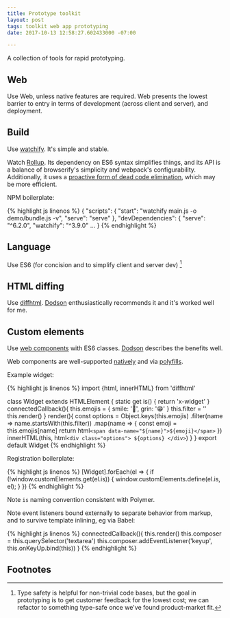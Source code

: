 ```yaml
---
title: Prototype toolkit
layout: post
tags: toolkit web app prototyping
date: 2017-10-13 12:58:27.602433000 -07:00

---
```



A collection of tools for rapid prototyping.

## Web

Use Web, unless native features are required. Web presents the lowest barrier to entry in terms of development (across client and server), and deployment.

## Build

Use [watchify](https://github.com/browserify/watchify). It's simple and stable.

Watch [Rollup](https://rollupjs.org). Its dependency on ES6 syntax simplifies things, and its API is a balance of browserify's simplicity and webpack's configurability. Additionally, it uses a [proactive form of dead code elimination](https://github.com/rollup/rollup#tree-shaking), which may be more efficient.

NPM boilerplate:

{% highlight js linenos %}
{
  "scripts": {
    "start": "watchify main.js -o demo/bundle.js -v",
    "serve": "serve"
  },
  "devDependencies": {
    "serve": "^6.2.0",
    "watchify": "^3.9.0"
  ...
}
{% endhighlight %}

## Language

Use ES6 (for concision and to simplify client and server dev) [^es6]

[^es6]: Type safety is helpful for non-trivial code bases, but the goal in prototyping is to get customer feedback for the lowest cost; we can refactor to something type-safe once we've found product-market fit.

## HTML diffing

Use [diffhtml](https://github.com/tbranyen/diffhtml). [Dodson] enthusiastically recommends it and it's worked well for me.

## Custom elements

Use [web components](https://www.webcomponents.org/introduction#how-do-i-define-a-new-html-element-) with ES6 classes. [Dodson] describes the benefits well.

Web components are well-supported [natively](http://caniuse.com/#search=custom%20elements) and via [polyfills](https://www.webcomponents.org/polyfills/).

Example widget:

{% highlight js linenos %}
import {html, innerHTML} from 'diffhtml'

class Widget extends HTMLElement {
  static get is() { return 'x-widget' }
  connectedCallback(){
    this.emojis = {
      smile: '🙂',
      grin: '😁'
    }
    this.filter = ''
    this.render()
  }
  render(){
    const options = Object.keys(this.emojis)
      .filter(name => name.startsWith(this.filter))
      .map(name => {
        const emoji = this.emojis[name]
        return html`
          <span data-name="${name}">${emoji}</span>
        `
      })
    innerHTML(this, html`
      <div class="options">
      ${options}
      </div>
    `)
  }
}
export default Widget
{% endhighlight %}

Registration boilerplate:

{% highlight js linenos %}
[Widget].forEach(el => {
  if (!window.customElements.get(el.is)) {
    window.customElements.define(el.is, el);
  }
})
{% endhighlight %}

Note `is` naming convention consistent with Polymer.

Note event listeners bound externally to separate behavior from markup, and to survive template inlining, eg via Babel:

{% highlight js linenos %}
connectedCallback(){
  this.render()
  this.composer = this.querySelector('textarea')
  this.composer.addEventListener('keyup', this.onKeyUp.bind(this))
}
{% endhighlight %}

[Dodson]: https://medium.com/dev-channel/the-case-for-custom-elements-part-2-2efe42ce9133

## Footnotes



